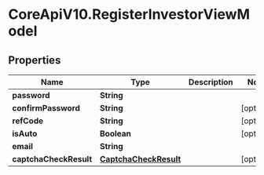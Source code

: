 # CoreApiV10.RegisterInvestorViewModel

## Properties
Name | Type | Description | Notes
------------ | ------------- | ------------- | -------------
**password** | **String** |  | 
**confirmPassword** | **String** |  | [optional] 
**refCode** | **String** |  | [optional] 
**isAuto** | **Boolean** |  | [optional] 
**email** | **String** |  | 
**captchaCheckResult** | [**CaptchaCheckResult**](CaptchaCheckResult.md) |  | [optional] 


